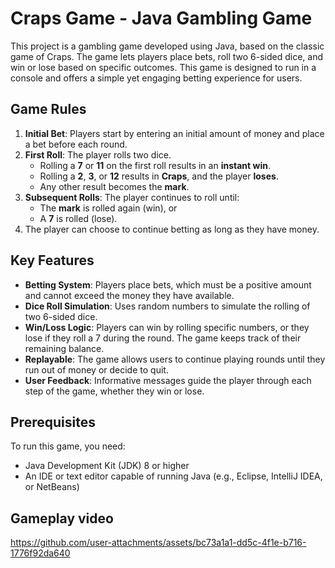 # Craps Game - Java Gambling Game

This project is a gambling game developed using Java, based on the classic game of Craps. The game lets players place bets, roll two 6-sided dice, and win or lose based on specific outcomes. This game is designed to run in a console and offers a simple yet engaging betting experience for users.

## Game Rules

1. **Initial Bet**: Players start by entering an initial amount of money and place a bet before each round.
2. **First Roll**: The player rolls two dice. 
   - Rolling a **7** or **11** on the first roll results in an **instant win**.
   - Rolling a **2**, **3**, or **12** results in **Craps**, and the player **loses**.
   - Any other result becomes the **mark**.
3. **Subsequent Rolls**: The player continues to roll until:
   - The **mark** is rolled again (win), or
   - A **7** is rolled (lose).
4. The player can choose to continue betting as long as they have money.

## Key Features

- **Betting System**: Players place bets, which must be a positive amount and cannot exceed the money they have available.
- **Dice Roll Simulation**: Uses random numbers to simulate the rolling of two 6-sided dice.
- **Win/Loss Logic**: Players can win by rolling specific numbers, or they lose if they roll a 7 during the round. The game keeps track of their remaining balance.
- **Replayable**: The game allows users to continue playing rounds until they run out of money or decide to quit.
- **User Feedback**: Informative messages guide the player through each step of the game, whether they win or lose.

## Prerequisites

To run this game, you need:
- Java Development Kit (JDK) 8 or higher
- An IDE or text editor capable of running Java (e.g., Eclipse, IntelliJ IDEA, or NetBeans)

## Gameplay video
https://github.com/user-attachments/assets/bc73a1a1-dd5c-4f1e-b716-1776f92da640


